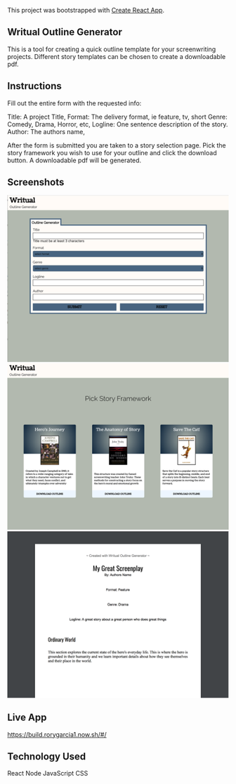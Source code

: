 This project was bootstrapped with [Create React App](https://github.com/facebook/create-react-app).

## Writual Outline Generator

This is a tool for creating a quick outline template for your screenwriting projects. Different story templates can be chosen to create a downloadable pdf. 

## Instructions

Fill out the entire form with the requested info: 

Title: A project Title,
Format: The delivery format, ie feature, tv, short
Genre: Comedy, Drama, Horror, etc,
Logline: One sentence description of the story.
Author: The authors name,

After the form is submitted you are taken to a story selection page. Pick the story framework you wish to use for your
outline and click the download button. A downloadable pdf will be generated. 

## Screenshots

![Page one](screenshots/page1.png?raw=true "Form")
![Page two](screenshots/page2.png?raw=true "Story Outline Framework Selection")
![Page three](screenshots/page3.png?raw=true "PDF Outline")

## Live App

https://build.rorygarcia1.now.sh/#/

## Technology Used 

React
Node
JavaScript
CSS


